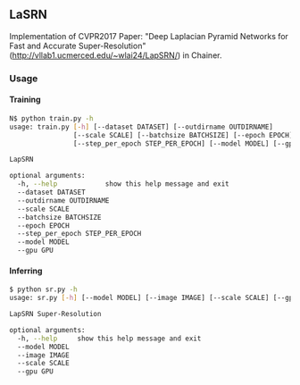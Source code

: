 ## LaSRN
Implementation of CVPR2017 Paper: "Deep Laplacian Pyramid Networks for Fast and Accurate Super-Resolution"(http://vllab1.ucmerced.edu/~wlai24/LapSRN/) in Chainer.

### Usage

#### Training

```bash
N$ python train.py -h
usage: train.py [-h] [--dataset DATASET] [--outdirname OUTDIRNAME]
                [--scale SCALE] [--batchsize BATCHSIZE] [--epoch EPOCH]
                [--step_per_epoch STEP_PER_EPOCH] [--model MODEL] [--gpu GPU]

LapSRN

optional arguments:
  -h, --help            show this help message and exit
  --dataset DATASET
  --outdirname OUTDIRNAME
  --scale SCALE
  --batchsize BATCHSIZE
  --epoch EPOCH
  --step_per_epoch STEP_PER_EPOCH
  --model MODEL
  --gpu GPU
```

#### Inferring

```bash
$ python sr.py -h
usage: sr.py [-h] [--model MODEL] [--image IMAGE] [--scale SCALE] [--gpu GPU]

LapSRN Super-Resolution

optional arguments:
  -h, --help     show this help message and exit
  --model MODEL
  --image IMAGE
  --scale SCALE
  --gpu GPU
```
